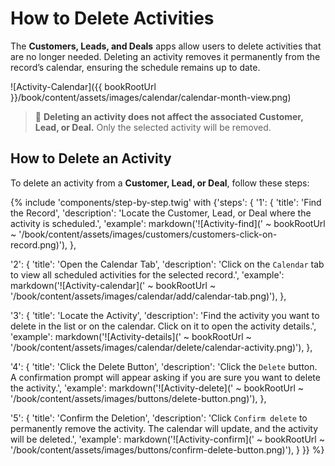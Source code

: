 # How to Delete Activities  

The **Customers, Leads, and Deals** apps allow users to delete activities that are no longer needed. Deleting an activity removes it permanently from the record’s calendar, ensuring the schedule remains up to date.  

![Activity-Calendar]({{ bookRootUrl }}/book/content/assets/images/calendar/calendar-month-view.png)  

> 📅 **Deleting an activity does not affect the associated Customer, Lead, or Deal.** Only the selected activity will be removed.  

## How to Delete an Activity  

To delete an activity from a **Customer, Lead, or Deal**, follow these steps:  

{% include 'components/step-by-step.twig' with {'steps': {
  '1': {
    'title': 'Find the Record',
    'description': 'Locate the Customer, Lead, or Deal where the activity is scheduled.',
    'example': markdown('![Activity-find](' ~ bookRootUrl ~ '/book/content/assets/images/customers/customers-click-on-record.png)'),
  },

  '2': {
    'title': 'Open the Calendar Tab',
    'description': 'Click on the `Calendar` tab to view all scheduled activities for the selected record.',
    'example': markdown('![Activity-calendar](' ~ bookRootUrl ~ '/book/content/assets/images/calendar/add/calendar-tab.png)'),
  },

  '3': {
    'title': 'Locate the Activity',
    'description': 'Find the activity you want to delete in the list or on the calendar. Click on it to open the activity details.',
    'example': markdown('![Activity-details](' ~ bookRootUrl ~ '/book/content/assets/images/calendar/delete/calendar-activity.png)'),
  },

  '4': {
    'title': 'Click the Delete Button',
    'description': 'Click the `Delete` button. A confirmation prompt will appear asking if you are sure you want to delete the activity.',
    'example': markdown('![Activity-delete](' ~ bookRootUrl ~ '/book/content/assets/images/buttons/delete-button.png)'),
  },

  '5': {
    'title': 'Confirm the Deletion',
    'description': 'Click `Confirm delete` to permanently remove the activity. The calendar will update, and the activity will be deleted.',
    'example': markdown('![Activity-confirm](' ~ bookRootUrl ~ '/book/content/assets/images/buttons/confirm-delete-button.png)'),
  }
}} %}  
